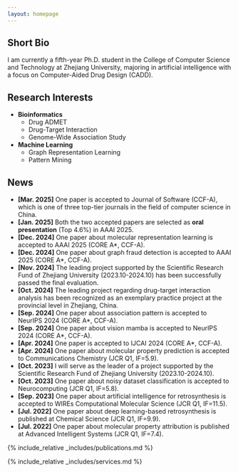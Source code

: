 ```yaml
---
layout: homepage
---
```


## Short Bio

I am currently a fifth-year Ph.D. student in the College of Computer Science and Technology at Zhejiang University, majoring in artificial intelligence with a focus on Computer-Aided Drug Design (CADD).

## Research Interests

- **Bioinformatics**
    - Drug ADMET
    - Drug-Target Interaction
    - Genome-Wide Association Study
- **Machine Learning**
    - Graph Representation Learning
    - Pattern Mining

## News
- **[Mar. 2025]** One paper is accepted to Journal of Software (CCF-A), which is one of three top-tier journals in the field of computer science in China.
- **[Jan. 2025]** Both the two accepted papers are selected as **oral presentation** (Top 4.6%) in AAAI 2025.
- **[Dec. 2024]** One paper about molecular representation learning is accepted to AAAI 2025 (CORE A*, CCF-A).
- **[Dec. 2024]** One paper about graph fraud detection is accepted to AAAI 2025 (CORE A*, CCF-A).
- **[Nov. 2024]** The leading project supported by the Scientific Research Fund of Zhejiang University (2023.10-2024.10) has been successfully passed the final evaluation.
- **[Oct. 2024]** The leading project regarding drug-target interaction analysis has been recognized as an exemplary practice project at the provincial level in Zhejiang, China.
- **[Sep. 2024]** One paper about association pattern is accepted to NeurIPS 2024 (CORE A*, CCF-A).
- **[Sep. 2024]** One paper about vision mamba is accepted to NeurIPS 2024 (CORE A*, CCF-A).
- **[Apr. 2024]** One paper is accepted to IJCAI 2024 (CORE A*, CCF-A).
- **[Apr. 2024]** One paper about molecular property prediction is accepted to Communications Chemistry (JCR Q1, IF=5.9).
- **[Oct. 2023]** I will serve as the leader of a project supported by the Scientific Research Fund of Zhejiang University (2023.10-2024.10).
- **[Oct. 2023]** One paper about noisy dataset classification is accepted to Neurocomputing (JCR Q1, IF=5.8).
- **[Sep. 2023]** One paper about artificial intelligence for retrosynthesis is accepted to WIREs Computational Molecular Science (JCR Q1, IF=11.5).
- **[Jul. 2022]** One paper about deep learning-based retrosynthesis is published at Chemical Science (JCR Q1, IF=9.9).
- **[Jul. 2022]** One paper about molecular property attribution is published at Advanced Intelligent Systems (JCR Q1, IF=7.4).

{% include_relative _includes/publications.md %}

{% include_relative _includes/services.md %}
